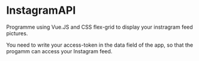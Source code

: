 # InstagramAPI
Programme using Vue.JS and CSS flex-grid  to display your instragram feed pictures.

You need to write your access-token in the data field of the app, so that the progamm can access your Instagram feed. 
